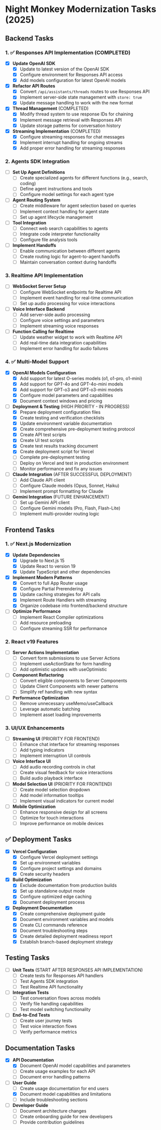 # Night Monkey Modernization Tasks (2025)

## Backend Tasks

### 1. ✅ Responses API Implementation (COMPLETED)

- [x] **Update OpenAI SDK**
  - [x] Update to latest version of the OpenAI SDK
  - [x] Configure environment for Responses API access
  - [x] Add models configuration for latest OpenAI models

- [x] **Refactor API Routes**
  - [x] Convert `/api/assistants/threads` routes to use Responses API
  - [x] Implement server-side state management with `store: true`
  - [x] Update message handling to work with the new format

- [x] **Thread Management** (COMPLETED)
  - [x] Modify thread system to use response IDs for chaining
  - [x] Implement message retrieval with Responses API
  - [x] Update storage patterns for conversation history

- [x] **Streaming Implementation** (COMPLETED)
  - [x] Configure streaming responses for chat messages
  - [x] Implement interrupt handling for ongoing streams
  - [x] Add proper error handling for streaming responses

### 2. Agents SDK Integration

- [ ] **Set Up Agent Definitions**
  - [ ] Create specialized agents for different functions (e.g., search, coding)
  - [ ] Define agent instructions and tools
  - [ ] Configure model settings for each agent type

- [ ] **Agent Routing System**
  - [ ] Create middleware for agent selection based on queries
  - [ ] Implement context handling for agent state
  - [ ] Set up agent lifecycle management

- [ ] **Tool Integration**
  - [ ] Connect web search capabilities to agents
  - [ ] Integrate code interpreter functionality
  - [ ] Configure file analysis tools

- [ ] **Implement Handoffs**
  - [ ] Enable communication between different agents
  - [ ] Create routing logic for agent-to-agent handoffs
  - [ ] Maintain conversation context during handoffs

### 3. Realtime API Implementation

- [ ] **WebSocket Server Setup**
  - [ ] Configure WebSocket endpoints for Realtime API
  - [ ] Implement event handling for real-time communication
  - [ ] Set up audio processing for voice interactions

- [ ] **Voice Interface Backend**
  - [ ] Add server-side audio processing
  - [ ] Configure voice settings and parameters
  - [ ] Implement streaming voice responses

- [ ] **Function Calling for Realtime**
  - [ ] Update weather widget to work with Realtime API
  - [ ] Add real-time data integration capabilities
  - [ ] Implement error handling for audio failures

### 4. ✅ Multi-Model Support

- [x] **OpenAI Models Configuration**
  - [x] Add support for latest O-series models (o1, o1-pro, o1-mini)
  - [x] Add support for GPT-4o and GPT-4o-mini models
  - [x] Add support for GPT-o3 and GPT-o3-mini models
  - [x] Configure model parameters and capabilities 
  - [x] Document context windows and pricing

- [ ] **Deployment & Testing** (HIGH PRIORITY - IN PROGRESS)
  - [x] Prepare deployment configuration files
  - [x] Create testing and verification checklists
  - [x] Update environment variable documentation
  - [x] Create comprehensive pre-deployment testing protocol
  - [x] Create API test scripts
  - [x] Create UI test scripts
  - [x] Create test results tracking document
  - [x] Create deployment script for Vercel
  - [ ] Complete pre-deployment testing
  - [ ] Deploy on Vercel and test in production environment
  - [ ] Monitor performance and fix any issues

- [ ] **Claude Integration** (AFTER SUCCESSFUL DEPLOYMENT)
  - [ ] Add Claude API client
  - [ ] Configure Claude models (Opus, Sonnet, Haiku)
  - [ ] Implement prompt formatting for Claude

- [ ] **Gemini Integration** (FUTURE ENHANCEMENT)
  - [ ] Set up Gemini API client
  - [ ] Configure Gemini models (Pro, Flash, Flash-Lite)
  - [ ] Implement multi-provider routing logic

## Frontend Tasks

### 1. ✅ Next.js Modernization

- [x] **Update Dependencies**
  - [x] Upgrade to Next.js 15
  - [x] Update React to version 19
  - [x] Update TypeScript and other dependencies

- [x] **Implement Modern Patterns**
  - [x] Convert to full App Router usage
  - [x] Configure Partial Prerendering
  - [x] Update caching strategies for API calls
  - [x] Implement Route Handlers with streaming
  - [x] Organize codebase into frontend/backend structure

- [ ] **Optimize Performance**
  - [ ] Implement React Compiler optimizations
  - [ ] Add resource preloading
  - [ ] Configure streaming SSR for performance

### 2. React v19 Features

- [ ] **Server Actions Implementation**
  - [ ] Convert form submissions to use Server Actions
  - [ ] Implement useActionState for form handling
  - [ ] Add optimistic updates with useOptimistic

- [ ] **Component Refactoring**
  - [ ] Convert eligible components to Server Components
  - [ ] Update Client Components with newer patterns
  - [ ] Simplify ref handling with new syntax

- [ ] **Performance Optimization**
  - [ ] Remove unnecessary useMemo/useCallback
  - [ ] Leverage automatic batching
  - [ ] Implement asset loading improvements

### 3. UI/UX Enhancements

- [ ] **Streaming UI** (PRIORITY FOR FRONTEND)
  - [ ] Enhance chat interface for streaming responses
  - [ ] Add typing indicators
  - [ ] Implement interruption UI controls

- [ ] **Voice Interface UI**
  - [ ] Add audio recording controls in chat
  - [ ] Create visual feedback for voice interactions
  - [ ] Build audio playback interface

- [ ] **Model Selection UI** (PRIORITY FOR FRONTEND)
  - [ ] Create model selection dropdown
  - [ ] Add model information tooltips
  - [ ] Implement visual indicators for current model

- [ ] **Mobile Optimization**
  - [ ] Enhance responsive design for all screens
  - [ ] Optimize for touch interactions
  - [ ] Improve performance on mobile devices

## ✅ Deployment Tasks

- [x] **Vercel Configuration**
  - [x] Configure Vercel deployment settings
  - [x] Set up environment variables
  - [x] Configure project settings and domains
  - [x] Create security headers

- [x] **Build Optimization**
  - [x] Exclude documentation from production builds
  - [x] Set up standalone output mode
  - [x] Configure optimized edge caching
  - [x] Document deployment process

- [x] **Deployment Documentation**
  - [x] Create comprehensive deployment guide
  - [x] Document environment variables and models
  - [x] Create CLI commands reference
  - [x] Document troubleshooting steps
  - [x] Create detailed deployment readiness report
  - [x] Establish branch-based deployment strategy

## Testing Tasks

- [ ] **Unit Tests** (START AFTER RESPONSES API IMPLEMENTATION)
  - [ ] Create tests for Responses API handlers
  - [ ] Test Agents SDK integration
  - [ ] Test Realtime API functionality

- [ ] **Integration Tests**
  - [ ] Test conversation flows across models
  - [ ] Verify file handling capabilities
  - [ ] Test model switching functionality

- [ ] **End-to-End Tests**
  - [ ] Create user journey tests
  - [ ] Test voice interaction flows
  - [ ] Verify performance metrics

## Documentation Tasks

- [x] **API Documentation**
  - [x] Document OpenAI model capabilities and parameters
  - [ ] Create usage examples for each API
  - [ ] Document error handling patterns

- [ ] **User Guide**
  - [ ] Create usage documentation for end users
  - [x] Document model capabilities and limitations
  - [ ] Include troubleshooting sections

- [ ] **Developer Guide**
  - [ ] Document architecture changes
  - [ ] Create onboarding guide for new developers
  - [ ] Provide contribution guidelines
